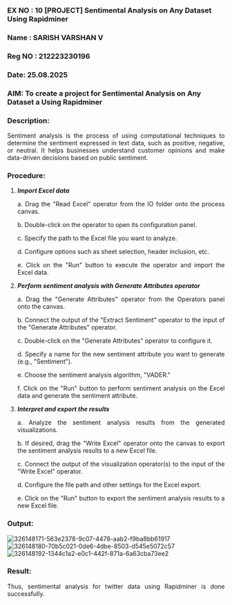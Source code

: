 ### EX NO : 10 [PROJECT] Sentimental Analysis on Any Dataset Using Rapidminer
### Name : SARISH VARSHAN V
### Reg NO : 212223230196
### Date: 25.08.2025
### AIM: To create a project for Sentimental Analysis on Any Dataset a Using Rapidminer
### Description: 
<div align = "justify">
Sentiment analysis is the process of using computational techniques to determine the sentiment expressed in text data, such as positive, negative, or neutral. It helps businesses understand customer opinions and make data-driven decisions based on public sentiment.

### Procedure:
1) ***Import Excel data***
    <p>a. Drag the "Read Excel" operator from the IO folder onto the process canvas.
    <p>b. Double-click on the operator to open its configuration panel.
    <p>c. Specify the path to the Excel file you want to analyze.
    <p>d. Configure options such as sheet selection, header inclusion, etc.
    <p>e. Click on the "Run" button to execute the operator and import the Excel data.
2) ***Perform sentiment analysis with Generate Attributes operator***
    <p>a. Drag the "Generate Attributes" operator from the Operators panel onto the canvas.
    <p>b. Connect the output of the "Extract Sentiment" operator to the input of the "Generate Attributes" operator.
    <p>c. Double-click on the "Generate Attributes" operator to configure it.
    <p>d. Specify a name for the new sentiment attribute you want to generate (e.g., "Sentiment").
    <p>e. Choose the sentiment analysis algorithm, "VADER."
    <p>f. Click on the "Run" button to perform sentiment analysis on the Excel data and generate the sentiment attribute.
3) ***Interpret and export the results***
    <p>a. Analyze the sentiment analysis results from the generated visualizations.
    <p>b. If desired, drag the "Write Excel" operator onto the canvas to export the sentiment analysis results to a new Excel file.
    <p>c. Connect the output of the visualization operator(s) to the input of the "Write Excel" operator.
    <p>d. Configure the file path and other settings for the Excel export.
    <p>e. Click on the "Run" button to export the sentiment analysis results to a new Excel file.

### Output:
![326148171-563e2378-9c07-4478-aab2-f9ba8bb61917](https://github.com/user-attachments/assets/e5116a7d-4f2b-49c3-9c6a-86b33de51842)
![326148180-70b5c021-0de6-4dbe-8503-d545e5072c57](https://github.com/user-attachments/assets/d29eacb1-da3d-4543-a7b6-7190edb4bfde)
![326148192-1344c1a2-e0c1-442f-871a-6a63cba73ee2](https://github.com/user-attachments/assets/13075dcf-8c1b-48a1-8126-cd23064ad3fe)

### Result:
Thus, sentimental analysis for twitter data using Rapidminer is done successfully.

